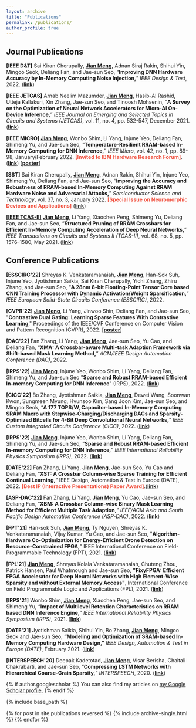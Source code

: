 ```yaml
---
layout: archive
title: "Publications"
permalink: /publications/
author_profile: true
---
```


## Journal Publications

**[IEEE D&T]** Sai Kiran Cherupally, **<u>Jian Meng</u>**, Adnan Siraj Rakin, Shihui Yin, Mingoo Seok, Deliang Fan, and Jae-sun Seo, “**Improving DNN Hardware Accuracy by In-Memory Computing Noise Injection,**” *IEEE Design & Test*, 2022. ([**link**](https://ieeexplore.ieee.org/document/9663371))

**[IEEE JETCAS]** Arnab Neelim Mazumder, **<u>Jian Meng</u>**, Hasib-Al Rashid, Utteja Kallakuri, Xin Zhang, Jae-sun Seo, and Tinoosh Mohsenin, “**A Survey on the Optimization of Neural Network Accelerators for Micro-AI On-Device Inference,**” *IEEE Journal on Emerging and Selected Topics in Circuits and Systems (JETCAS)*, vol. 11, no. 4, pp. 532-547, December 2021. ([**link**](https://ieeexplore.ieee.org/document/9627710))

**[IEEE MICRO]** **<u>Jian Meng</u>**, Wonbo Shim, Li Yang, Injune Yeo, Deliang Fan, Shimeng Yu, and Jae-sun Seo, “**Temperature-Resilient RRAM-based In-Memory Computing for DNN Inference,**” *IEEE Micro*, vol. 42, no. 1, pp. 89-98, January/February 2022. <span style="color:rgb(240, 78, 60)">**[Invited to IBM Hardware Research Forum]**</span>. ([**link**](https://ieeexplore.ieee.org/document/9647971)) [[**poster**](https://mengjian0502.github.io/files/IBMAI_Fourm_Poster_ASU_Jian_V2.pdf)]

**[SST]** Sai Kiran Cherupally, **<u>Jian Meng</u>**, Adnan Rakin, Shihui Yin, Injune Yeo, Shimeng Yu, Deliang Fan, and Jae-sun Seo, “**Improving the Accuracy and Robustness of RRAM-based In-Memory Computing Against RRAM Hardware Noise and Adversarial Attacks,**” *Semiconductor Science and Technology*, vol. 37, no. 3, January 2022. <span style="color:rgb(240, 78, 60)">**[Special Issue on Neuromorphic Devices and Applications]**</span> ([**link**](https://iopscience.iop.org/article/10.1088/1361-6641/ac461f/meta))

**<u>[IEEE TCAS-II]</u>** **<u>Jian Meng</u>**, Li Yang, Xiaochen Peng, Shimeng Yu, Deliang Fan, and Jae-sun Seo, “**Structured Pruning of RRAM Crossbars for Efficient In-Memory Computing Acceleration of Deep Neural Networks,**” *IEEE Transactions on Circuits and Systems II (TCAS-II)*, vol. 68, no. 5, pp. 1576-1580, May 2021. ([**link**](https://ieeexplore.ieee.org/document/9387391))

## Conference Publications

**[ESSCIRC'22]** Shreyas K. Venkataramanaiah, **<u>Jian Meng</u>**, Han-Sok Suh, Injune Yeo, Jyotishman Saikia, Sai Kiran Cherupally, Yichi Zhang, Zhiru Zhang, and Jae-sun Seo, “**A 28nm 8-bit Floating-Point Tensor Core based CNN Training Processor with Dynamic Activation/Weight Sparsification,**” *IEEE European Solid-State Circuits Conference (ESSCIRC)*, 2022.

**[CVPR'22]** **<u>Jian Meng</u>**, Li Yang, Jinwoo Shin, Deliang Fan, and Jae-sun Seo, "**Contrastive Dual Gating: Learning Sparse Features With Contrastive Learning**," Proceedings of the IEEE/CVF Conference on Computer Vision and Pattern Recognition (CVPR), 2022. [[**poster**](https://mengjian0502.github.io/files/cvpr22_poster_cdg_v3_JM.pdf)]

**[DAC'22]** Fan Zhang, Li Yang, **<u>Jian Meng</u>**, Jae-sun Seo, Yu Cao, and Deliang Fan, “**XMA: A Crossbar-aware Multi-task Adaption Framework via Shift-based Mask Learning Method,**” *ACM/IEEE Design Automation Conference (DAC)*, 2022. 

**[IRPS'22]** **<u>Jian Meng</u>**, Injune Yeo, Wonbo Shim, Li Yang, Deliang Fan, Shimeng Yu, and Jae-sun Seo "**Sparse and Robust RRAM-based Efficient In-memory Computing for DNN Inference**" (IRPS), 2022. ([**link**](https://ieeexplore.ieee.org/document/9764480))

**[CICC'22]** Bo Zhang, Jyotishman Saikia, **<u>Jian Meng</u>**, Dewei Wang, Soonwan Kwon, Sungmeen Myung, Hyunsoo Kim, Sang Joon Kim, Jae-sun Seo, and Mingoo Seok, “**A 177 TOPS/W, Capacitor-based In-Memory Computing SRAM Macro with Stepwise-Charging/Discharging DACs and Sparsity-Optimized Bitcells for 4-Bit Deep Convolutional Neural Networks,**” *IEEE Custom Integrated Circuits Conference (CICC)*, 2022. ([**link**](https://ieeexplore.ieee.org/document/9772781))

**[IRPS'22]** **<u>Jian Meng</u>**, Injune Yeo, Wonbo Shim, Li Yang, Deliang Fan, Shimeng Yu, and Jae-sun Seo, “**Sparse and Robust RRAM-based Efficient** **In-memory Computing for DNN Inference,**” *IEEE International Reliability Physics Symposium (IRPS)*, 2022. ([**link**](https://ieeexplore.ieee.org/document/9764480))

**[DATE'22]** Fan Zhang, Li Yang, **Jian Meng**, Jae-sun Seo, Yu Cao and Deliang Fan, “**XST: A Crossbar Column-wise Sparse Training for Efficient Continual Learning,**” IEEE Design, Automation & Test in Europe (DATE), 2022. <span style="color:rgb(240, 78, 60)">**[Best IP (Interactive Presentations) Paper Award]**</span>.([**link**](https://ieeexplore.ieee.org/document/9774660))

**[ASP-DAC'22]** Fan Zhang, Li Yang, **<u>Jian Meng</u>**, Yu Cao, Jae-sun Seo, and Deliang Fan, “**XBM: A Crossbar Column-wise Binary Mask Learning Method for Efficient Multiple Task Adaption,**” *IEEE/ACM Asia and South Pacific Design Automation Conference (ASP-DAC)*, 2022. ([**link**](https://ieeexplore.ieee.org/document/9712508))

**[FPT'21]** Han-sok Suh, **<u>Jian Meng</u>**, Ty Nguyen, Shreyas K. Venkataramanaiah, Vijay Kumar, Yu Cao, and Jae-sun Seo, "**Algorithm-Hardware Co-Optimization for Energy-Efficient Drone Detection on Resource-Constrained FPGA,**” IEEE International Conference on Field-Programmable Technology (FPT), 2021. ([**link**](https://ieeexplore.ieee.org/document/9609840))

**[FPL'21]** **<u>Jian Meng</u>**, Shreyas Kolala Venkataramanaiah, Chuteng Zhou, Patrick Hansen, Paul Whatmough and Jae-sun Seo, **"FixyFPGA: Efficient FPGA Accelerator for Deep Neural Networks with High Element-Wise Sparsity and without External Memory Access"**, International Conference on Field Programmable Logic and Applications (FPL), 2021. ([**link**](https://ieeexplore.ieee.org/document/9556422))

**[IRPS'21]** Wonbo Shim, **<u>Jian Meng</u>**, Xiaochen Peng, Jae-sun Seo, and Shimeng Yu, “**Impact of Multilevel Retention Characteristics on RRAM based DNN Inference Engine,**” *IEEE International Reliability Physics Symposium (IRPS)*, 2021. ([**link**](https://ieeexplore.ieee.org/document/9405210))

**[DATE'21]** Jyotishman Saikia, Shihui Yin, Bo Zhang, **<u>Jian Meng</u>**, Mingoo Seok and Jae-sun Seo, **“Modeling and Optimization of SRAM-based In-Memory Computing Hardware Design,”** *IEEE Design, Automation & Test in Europe (DATE)*, February 2021. ([**link**](https://ieeexplore.ieee.org/document/9473973))

**[INTERSPEECH'20]** Deepak Kadetotad, **<u>Jian Meng</u>**, Visar Berisha, Chaitali Chakrabarti, and Jae-sun Seo, “**Compressing LSTM Networks with Hierarchical Coarse-Grain Sparsity,**” *INTERSPEECH*, 2020. ([**link**](http://www.interspeech2020.org/index.php?m=content&c=index&a=show&catid=243&id=311))

{% if author.googlescholar %}
  You can also find my articles on <u><a href="{{author.googlescholar}}">my Google Scholar profile</a>.</u>
{% endif %}

{% include base_path %}

{% for post in site.publications reversed %}
  {% include archive-single.html %}
{% endfor %}

